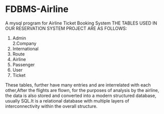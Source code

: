 # FDBMS-Airline
A mysql program for Airline Ticket Booking System
THE TABLES USED IN OUR RESERVATION SYSTEM PROJECT ARE AS FOLLOWS:				
				
1. Admin			
2.Company				
3. International
4. Route				
5. Airline				
6. Passenger				
7. User				
8. Ticket	

These tables, further have many entries and are interrelated with each other,After the flights are flown, for the purposes of analysis by the airline, 
the data is also stored and converted into a modern structured database, usually SQL.It is a relational database with multiple layers of interconnectivity
within the overall structure.

